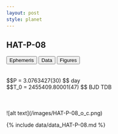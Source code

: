 ```yaml
---
layout: post
style: planet
---
```

<script src="../js/planets.js"></script>

## HAT-P-08

<!-- Tab links -->
<div class="tab">
<button class="tablinks" onclick="openCity(event, 'Ephemeris')">Ephemeris</button>
<button class="tablinks" onclick="openCity(event, 'Data')">Data</button>
<button class="tablinks" onclick="openCity(event, 'Figures')">Figures</button>
</div>

<!-- Tab content -->
<div id="Ephemeris" class="tabcontent" markdown="1">
<br/><br/>
$$P = 3.0763427(30) $$ day <br/>
$$T_0 = 2455409.80001(47) $$ BJD TDB
<br/><br/>
<br/><br/>
![alt text](/images/HAT-P-08_o_c.png)
</div>


<div id="Data" class="tabcontent" markdown="1">

{% include data/data_HAT-P-08.md %}

</div>
